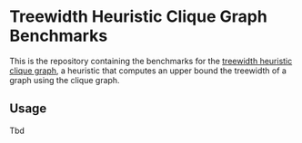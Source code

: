 # Treewidth Heuristic Clique Graph Benchmarks

This is the repository containing the benchmarks for the [treewidth heuristic clique graph](https://github.com/RaoulLuque/treewidth-heuristic-clique-graph), a heuristic that computes an upper bound the treewidth of a graph using the clique graph.

## Usage

Tbd